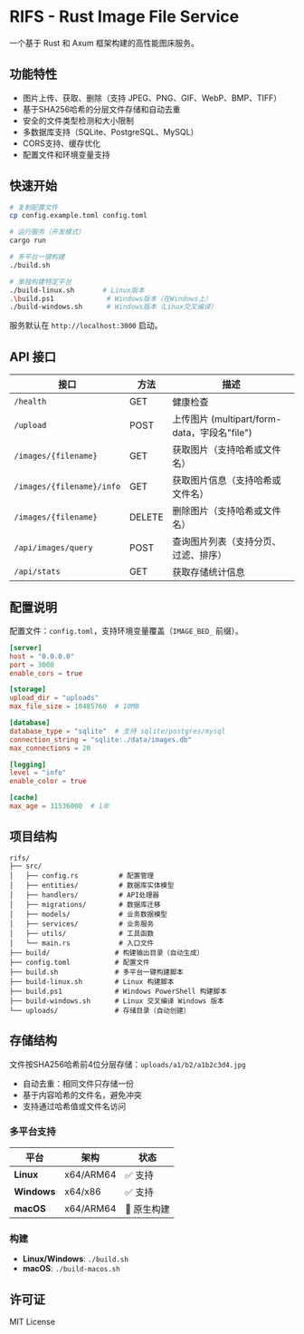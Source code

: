 # RIFS - Rust Image File Service

一个基于 Rust 和 Axum 框架构建的高性能图床服务。

## 功能特性

- 图片上传、获取、删除（支持 JPEG、PNG、GIF、WebP、BMP、TIFF）
- 基于SHA256哈希的分层文件存储和自动去重
- 安全的文件类型检测和大小限制
- 多数据库支持（SQLite、PostgreSQL、MySQL）
- CORS支持、缓存优化
- 配置文件和环境变量支持

## 快速开始

```bash
# 复制配置文件
cp config.example.toml config.toml

# 运行服务（开发模式）
cargo run

# 多平台一键构建
./build.sh

# 单独构建特定平台
./build-linux.sh       # Linux版本
.\build.ps1             # Windows版本（在Windows上）
./build-windows.sh      # Windows版本（Linux交叉编译）
```

服务默认在 `http://localhost:3000` 启动。

## API 接口

| 接口 | 方法 | 描述 |
|------|------|------|
| `/health` | GET | 健康检查 |
| `/upload` | POST | 上传图片 (multipart/form-data，字段名"file") |
| `/images/{filename}` | GET | 获取图片（支持哈希或文件名） |
| `/images/{filename}/info` | GET | 获取图片信息（支持哈希或文件名） |
| `/images/{filename}` | DELETE | 删除图片（支持哈希或文件名） |
| `/api/images/query` | POST | 查询图片列表（支持分页、过滤、排序） |
| `/api/stats` | GET | 获取存储统计信息 |

## 配置说明

配置文件：`config.toml`，支持环境变量覆盖（`IMAGE_BED_` 前缀）。

```toml
[server]
host = "0.0.0.0"
port = 3000
enable_cors = true

[storage]
upload_dir = "uploads"
max_file_size = 10485760  # 10MB

[database]
database_type = "sqlite"  # 支持 sqlite/postgres/mysql
connection_string = "sqlite:./data/images.db"
max_connections = 20

[logging]
level = "info"
enable_color = true

[cache]
max_age = 31536000  # 1年
```

## 项目结构

```
rifs/
├── src/
│   ├── config.rs          # 配置管理
│   ├── entities/          # 数据库实体模型
│   ├── handlers/          # API处理器
│   ├── migrations/        # 数据库迁移
│   ├── models/            # 业务数据模型
│   ├── services/          # 业务服务
│   ├── utils/             # 工具函数
│   └── main.rs            # 入口文件
├── build/                # 构建输出目录（自动生成）
├── config.toml           # 配置文件
├── build.sh              # 多平台一键构建脚本
├── build-linux.sh        # Linux 构建脚本
├── build.ps1             # Windows PowerShell 构建脚本
├── build-windows.sh      # Linux 交叉编译 Windows 版本
└── uploads/              # 存储目录（自动创建）
```

## 存储结构

文件按SHA256哈希前4位分层存储：`uploads/a1/b2/a1b2c3d4.jpg`
- 自动去重：相同文件只存储一份
- 基于内容哈希的文件名，避免冲突
- 支持通过哈希值或文件名访问

### 多平台支持

| 平台 | 架构 | 状态 |
|------|------|------|
| **Linux** | x64/ARM64 | ✅ 支持 |
| **Windows** | x64/x86 | ✅ 支持 |
| **macOS** | x64/ARM64 | 🍎 原生构建 |

### 构建

- **Linux/Windows**: `./build.sh`
- **macOS**: `./build-macos.sh`

## 许可证

MIT License 